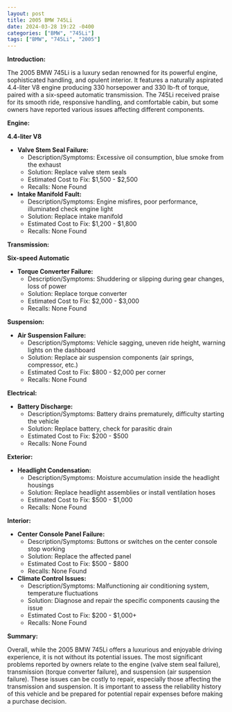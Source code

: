 ```yaml
---
layout: post
title: 2005 BMW 745Li
date: 2024-03-28 19:22 -0400
categories: ["BMW", "745Li"]
tags: ["BMW", "745Li", "2005"]
---
```

**Introduction:**

The 2005 BMW 745Li is a luxury sedan renowned for its powerful engine, sophisticated handling, and opulent interior. It features a naturally aspirated 4.4-liter V8 engine producing 330 horsepower and 330 lb-ft of torque, paired with a six-speed automatic transmission. The 745Li received praise for its smooth ride, responsive handling, and comfortable cabin, but some owners have reported various issues affecting different components.

**Engine:**

**4.4-liter V8**
- **Valve Stem Seal Failure:**
   - Description/Symptoms: Excessive oil consumption, blue smoke from the exhaust
   - Solution: Replace valve stem seals
   - Estimated Cost to Fix: $1,500 - $2,500
   - Recalls: None Found
- **Intake Manifold Fault:**
   - Description/Symptoms: Engine misfires, poor performance, illuminated check engine light
   - Solution: Replace intake manifold
   - Estimated Cost to Fix: $1,200 - $1,800
   - Recalls: None Found

**Transmission:**

**Six-speed Automatic**
- **Torque Converter Failure:**
   - Description/Symptoms: Shuddering or slipping during gear changes, loss of power
   - Solution: Replace torque converter
   - Estimated Cost to Fix: $2,000 - $3,000
   - Recalls: None Found

**Suspension:**

- **Air Suspension Failure:**
   - Description/Symptoms: Vehicle sagging, uneven ride height, warning lights on the dashboard
   - Solution: Replace air suspension components (air springs, compressor, etc.)
   - Estimated Cost to Fix: $800 - $2,000 per corner
   - Recalls: None Found

**Electrical:**

- **Battery Discharge:**
   - Description/Symptoms: Battery drains prematurely, difficulty starting the vehicle
   - Solution: Replace battery, check for parasitic drain
   - Estimated Cost to Fix: $200 - $500
   - Recalls: None Found

**Exterior:**

- **Headlight Condensation:**
   - Description/Symptoms: Moisture accumulation inside the headlight housings
   - Solution: Replace headlight assemblies or install ventilation hoses
   - Estimated Cost to Fix: $500 - $1,000
   - Recalls: None Found

**Interior:**

- **Center Console Panel Failure:**
   - Description/Symptoms: Buttons or switches on the center console stop working
   - Solution: Replace the affected panel
   - Estimated Cost to Fix: $500 - $800
   - Recalls: None Found
- **Climate Control Issues:**
   - Description/Symptoms: Malfunctioning air conditioning system, temperature fluctuations
   - Solution: Diagnose and repair the specific components causing the issue
   - Estimated Cost to Fix: $200 - $1,000+
   - Recalls: None Found

**Summary:**

Overall, while the 2005 BMW 745Li offers a luxurious and enjoyable driving experience, it is not without its potential issues. The most significant problems reported by owners relate to the engine (valve stem seal failure), transmission (torque converter failure), and suspension (air suspension failure). These issues can be costly to repair, especially those affecting the transmission and suspension. It is important to assess the reliability history of this vehicle and be prepared for potential repair expenses before making a purchase decision.
